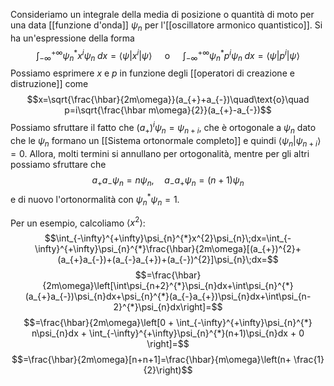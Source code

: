 Consideriamo un integrale della media di posizione o quantità di moto per una data [[funzione d'onda]] $\psi_{n}$ per l'[[oscillatore armonico quantistico]]. Si ha un'espressione della forma
$$\int_{-\infty}^{+\infty}\psi_{n}^{*}x^{i}\psi_{n}\; dx=\langle \psi|x^{i}|\psi\rangle\quad\text{ o }\quad \int_{-\infty}^{+\infty}\psi^{*}_{n}p^{i}\psi_{n}\;dx=\langle \psi|p^{i}|\psi\rangle$$
Possiamo esprimere $x$ e $p$ in funzione degli [[operatori di creazione e distruzione]] come
$$x=\sqrt{\frac{\hbar}{2m\omega}}(a_{+}+a_{-})\quad\text{o}\quad p=i\sqrt{\frac{\hbar m\omega}{2}}(a_{+}-a_{-})$$
Possiamo sfruttare il fatto che $(a_{+})^{i}\psi_{n}=\psi_{n+i}$, che è ortogonale a $\psi_{n}$ dato che le $\psi_{n}$ formano un [[Sistema ortonormale completo]] e quindi $\langle \psi_{n}|\psi_{n+i}\rangle=0$. Allora, molti termini si annullano per ortogonalità, mentre per gli altri possiamo sfruttare che
$$a_{+}a_{-}\psi_{n}=n\psi_{n},\quad a_{-}a_{+}\psi_{n}=(n+1)\psi_{n}$$
e di nuovo l'ortonormalità con $\psi_{n}^{*}\psi_{n}=1$.

Per un esempio, calcoliamo $\left\langle x^{2} \right\rangle$:
$$\int_{-\infty}^{+\infty}\psi_{n}^{*}x^{2}\psi_{n}\;dx=\int_{-\infty}^{+\infty}\psi_{n}^{*}\frac{\hbar}{2m\omega}[(a_{+})^{2}+(a_{+}a_{-})+(a_{-}a_{+})+(a_{-})^{2}]\psi_{n}\;dx=$$
$$=\frac{\hbar}{2m\omega}\left[\int\psi_{n+2}^{*}\psi_{n}dx+\int\psi_{n}^{*}(a_{+}a_{-})\psi_{n}dx+\psi_{n}^{*}(a_{-}a_{+})\psi_{n}dx+\int\psi_{n-2}^{*}\psi_{n}dx\right]=$$
$$=\frac{\hbar}{2m\omega}\left[0 + \int_{-\infty}^{+\infty}\psi_{n}^{*} n\psi_{n}dx + \int_{-\infty}^{+\infty}\psi_{n}^{*}(n+1)\psi_{n}dx + 0 \right]=$$
$$=\frac{\hbar}{2m\omega}[n+n+1]=\frac{\hbar}{m\omega}\left(n+ \frac{1}{2}\right)$$
